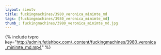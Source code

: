 ```yaml
--- 
layout: sieutv
title: fuckingmachines/3980_veronica_minimte_md
tags: [fuckingmachines/3980_veronica_minimte_md]
thumb_: fuckingmachines/3980_veronica_minimte_md.jpg
---
```

{% include tvpro key="http://admin.fetishbox.com/_content/fuckingmachines/3980_veronica_minimte_md.mp4" %} 
